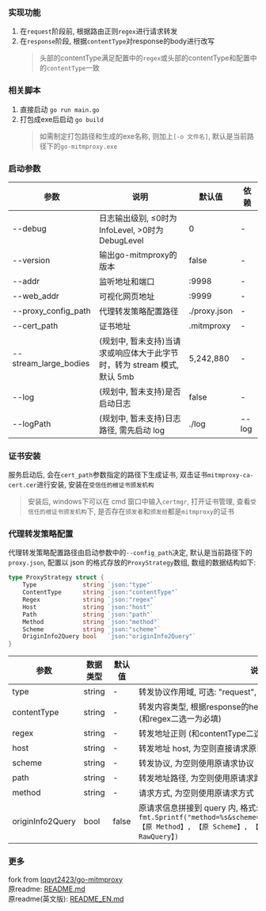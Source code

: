 ### 实现功能
1. 在`request`阶段前, 根据路由正则`regex`进行请求转发
2. 在`response`阶段, 根据`contentType`对response的body进行改写
	> 头部的contentType满足配置中的`regex`或头部的contentType和配置中的`contentType`一致


### 相关脚本
1. 直接启动 `go run main.go`
2. 打包成exe后启动 `go build`
	> 如需制定打包路径和生成的exe名称, 则加上`[-o 文件名]`, 默认是当前路径下的`go-mitmproxy.exe`

### 启动参数
| 参数                  | 说明                                                   | 默认值       | 依赖  |
| --------------------- | ------------------------------------------------------ | ------------ | ----- |
| --debug               | 日志输出级别, ≤0时为InfoLevel, >0时为DebugLevel         | 0          | -     |
| --version             | 输出go-mitmproxy的版本                                 | false      | -     |
| --addr                | 监听地址和端口                                         | :9998        | -     |
| --web_addr            | 可视化网页地址                                         | :9999        | -     |
| --proxy_config_path   | 代理转发策略配置路径                                   | ./proxy.json | -     |
| --cert_path           | 证书地址                                               | .mitmproxy   | -     |
| --stream_large_bodies | (规划中, 暂未支持)当请求或响应体大于此字节时，转为 stream 模式, 默认 5mb | 5,242,880    | -     |
| --log                 | (规划中, 暂未支持)是否启动日志                         | false        | -     |
| --logPath             | (规划中, 暂未支持)日志路径, 需先启动 log               | ./log        | --log |

### 证书安装

服务启动后, 会在`cert_path`参数指定的路径下生成证书, 双击证书`mitmproxy-ca-cert.cer`进行安装, 安装在`受信任的根证书颁发机构`

> 安装后, windows下可以在 cmd 窗口中输入`certmgr`, 打开证书管理, 查看`受信任的根证书颁发机构`下, 是否存在`颁发者`和`颁发给`都是`mitmproxy`的证书

### 代理转发策略配置

代理转发策略配置路径由启动参数中的`--config_path`决定, 默认是当前路径下的`proxy.json`, 配置以 json 的格式存放的`ProxyStrategy`数组, 数组的数据结构如下:

```go
type ProxyStrategy struct {
	Type             string `json:"type"`
	ContentType      string `json:"contentType"`
	Regex            string `json:"regex"`
	Host             string `json:"host"`
	Path             string `json:"path"`
	Method           string `json:"method"`
	Scheme           string `json:"scheme"`
	OriginInfo2Query bool   `json:"originInfo2Query"`
}
```

| 参数             | 数据类型 | 默认值 | 说明                                                                                                                                                                   |
| ---------------- | -------- | ------ | ---------------------------------------------------------------------------------------------------------------------------------------------------------------------- |
| type             | string   | -      | 转发协议作用域, 可选: "request", "response" |
| contentType      | string   | -      | 转发内容类型, 根据response的header的content-type进行转发 (和regex二选一为必填) |
| regex            | string   | -      | 转发地址正则  (和contentType二选一为必填) |
| host             | string   | -      | 转发地址 host, 为空则直接请求原目标地址 |
| scheme           | string   | -      | 转发协议, 为空则使用原请求协议 |
| path             | string   | -      | 转发地址路径, 为空则使用原请求路径 |
| method           | string   | -      | 请求方式, 为空则使用原请求方式 |
| originInfo2Query | bool     | false  | 原请求信息拼接到 query 内, 格式: `fmt.Sprintf("method=%s&scheme=%s&host=%s&path=%s&query=%s",【原 Method】, 【原 Scheme】, 【原 Host】, 【原 Path】, 【原 RawQuery】)` |

### 更多
fork from [lqqyt2423/go-mitmproxy](https://github.com/lqqyt2423/go-mitmproxy)<br/>
原readme: [README.md](https://github.com/lqqyt2423/go-mitmproxy/blob/main/README.md)<br/>
原readme(英文版): [README_EN.md](https://github.com/lqqyt2423/go-mitmproxy/blob/main/README_EN.md)
